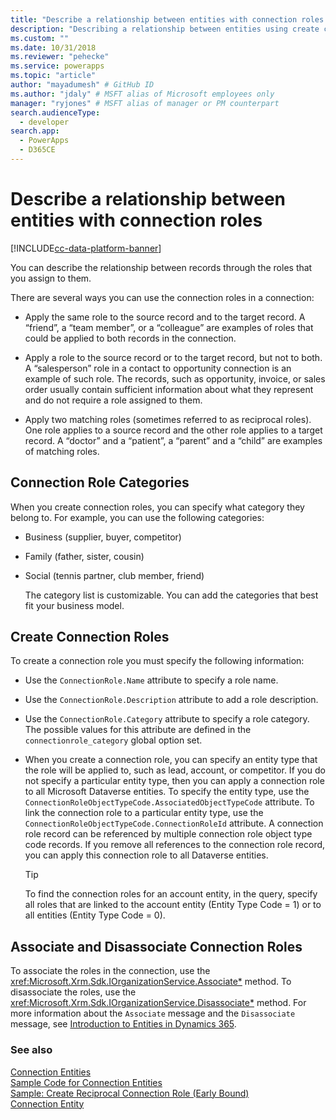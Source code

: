 ```yaml
---
title: "Describe a relationship between entities with connection roles (Microsoft Dataverse) | Microsoft Docs" # Intent and product brand in a unique string of 43-59 chars including spaces
description: "Describing a relationship between entities using create connection roles and connection role categories." # 115-145 characters including spaces. This abstract displays in the search result.
ms.custom: ""
ms.date: 10/31/2018
ms.reviewer: "pehecke"
ms.service: powerapps
ms.topic: "article"
author: "mayadumesh" # GitHub ID
ms.author: "jdaly" # MSFT alias of Microsoft employees only
manager: "ryjones" # MSFT alias of manager or PM counterpart
search.audienceType: 
  - developer
search.app: 
  - PowerApps
  - D365CE
---
```

# Describe a relationship between entities with connection roles

[!INCLUDE[cc-data-platform-banner](../../includes/cc-data-platform-banner.md)]

You can describe the relationship between records through the roles that you assign to them.  
  
 There are several ways you can use the connection roles in a connection:  
  
-   Apply the same role to the source record and to the target record. A “friend”, a “team member”, or a “colleague” are examples of roles that could be applied to both records in the connection.  
  
-   Apply a role to the source record or to the target record, but not to both. A “salesperson” role in a contact to opportunity connection is an example of such role. The records, such as opportunity, invoice, or sales order usually contain sufficient information about what they represent and do not require a role assigned to them.  
  
-   Apply two matching roles (sometimes referred to as reciprocal roles). One role applies to a source record and the other role applies to a target record. A “doctor” and a “patient”, a “parent” and a “child” are examples of matching roles.  
  
## Connection Role Categories  
 When you create connection roles, you can specify what category they belong to. For example, you can use the following categories:  
  
- Business (supplier, buyer, competitor)  
  
- Family (father, sister, cousin)  
  
- Social (tennis partner, club member, friend)  
  
  The category list is customizable. You can add the categories that best fit your business model.  
  
## Create Connection Roles  
 To create a connection role you must specify the following information:  
  
- Use the `ConnectionRole.Name` attribute to specify a role name.  
  
- Use the `ConnectionRole.Description` attribute to add a role description.  
  
- Use the `ConnectionRole.Category` attribute to specify a role category. The possible values for this attribute are defined in the `connectionrole_category` global option set.  
  
- When you create a connection role, you can specify an entity type that the role will be applied to, such as lead, account, or competitor. If you do not specify a particular entity type, then you can apply a connection role to all Microsoft Dataverse entities. To specify the entity type, use the `ConnectionRoleObjectTypeCode.AssociatedObjectTypeCode` attribute. To link the connection role to a particular entity type, use the `ConnectionRoleObjectTypeCode.ConnectionRoleId` attribute. A connection role record can be referenced by multiple connection role object type code records. If you remove all references to the connection role record, you can apply this connection role to all Dataverse entities.  
  
  > [!TIP]
  >  To find the connection roles for an account entity, in the query, specify all roles that are linked to the account entity (Entity Type Code = 1) or to all entities (Entity Type Code = 0).  
  
## Associate and Disassociate Connection Roles  
 To associate the roles in the connection, use the <xref:Microsoft.Xrm.Sdk.IOrganizationService.Associate*> method. To disassociate the roles, use the <xref:Microsoft.Xrm.Sdk.IOrganizationService.Disassociate*> method. For more information about the `Associate` message and the `Disassociate` message, see [Introduction to Entities in Dynamics 365](/dynamics365/customer-engagement/developer/introduction-entities).  
  
### See also  
 [Connection Entities](connection-entities.md)   
 [Sample Code for Connection Entities](/dynamics365/customer-engagement/developer/sample-code-connection-entities)   
 [Sample: Create Reciprocal Connection Role (Early Bound)](/dynamics365/customer-engagement/developer/sample-create-reciprocal-connection-role-early-bound)   
 [Connection Entity](/reference/entities/connection.md)
